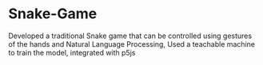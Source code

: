 # Snake-Game

Developed a traditional Snake game that can be controlled using gestures of the hands and Natural Language Processing, Used a teachable machine to train the model, integrated with p5js
